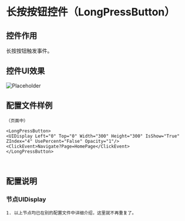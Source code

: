 # 长按按钮控件（LongPressButton）

## 控件作用

长按按钮触发事件。

## 控件UI效果

![Placeholder](../../images/.png)

## 配置文件样例

```
（页面中）

<LongPressButton>
<UIDisplay Left="0" Top="0" Width="300" Height="300" IsShow="True" ZIndex="4" UsePercent="False" Opacity="1"/>
<ClickEvent>Navigate?Page=HomePage</ClickEvent>
</LongPressButton>



```
## 配置说明

### 节点UIDisplay

    1. 以上节点均已在别的配置文件中详细介绍，这里就不再重复了。

        




